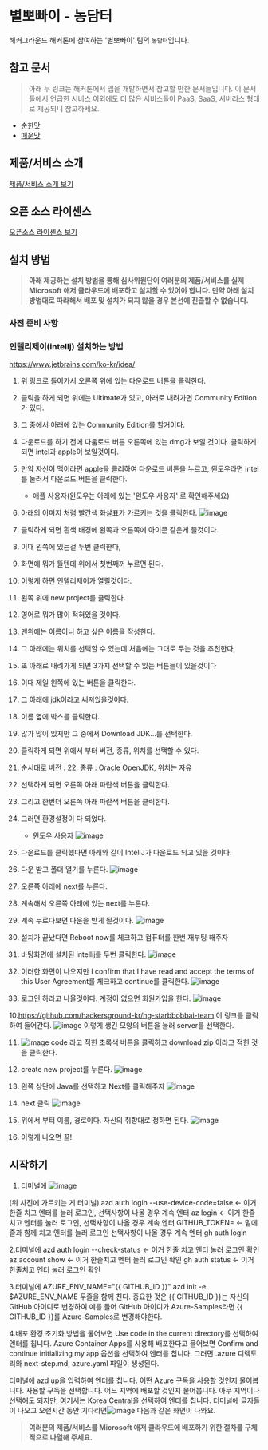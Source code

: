 # 별뽀빠이 - 농담터

해커그라운드 해커톤에 참여하는 '별뽀빠이' 팀의 `농담터`입니다.

## 참고 문서

> 아래 두 링크는 해커톤에서 앱을 개발하면서 참고할 만한 문서들입니다. 이 문서들에서 언급한 서비스 이외에도 더 많은 서비스들이 PaaS, SaaS, 서버리스 형태로 제공되니 참고하세요.

- [순한맛](./REFERENCES_BASIC.md)
- [매운맛](./REFERENCES_ADVANCED.md)

## 제품/서비스 소개

<!-- 아래 링크는 지우지 마세요 -->
[제품/서비스 소개 보기](TOPIC.md)
<!-- 위 링크는 지우지 마세요 -->

## 오픈 소스 라이센스

<!-- 아래 링크는 지우지 마세요 -->
[오픈소스 라이센스 보기](./LICENSE)
<!-- 위 링크는 지우지 마세요 -->

## 설치 방법

> **아래 제공하는 설치 방법을 통해 심사위원단이 여러분의 제품/서비스를 실제 Microsoft 애저 클라우드에 배포하고 설치할 수 있어야 합니다. 만약 아래 설치 방법대로 따라해서 배포 및 설치가 되지 않을 경우 본선에 진출할 수 없습니다.**

### 사전 준비 사항
### 인텔리제이(intellj) 설치하는 방법

https://www.jetbrains.com/ko-kr/idea/
1. 위 링크로 들어가서 오른쪽 위에 있는 다운로드 버튼을 클릭한다.
2. 클릭을 하게 되면 위에는 Ultimate가 있고, 아래로 내려가면 Community Edition가 있다.
3. 그 중에서 아래에 있는 Community Edition를 할거이다.
4. 다운로드를 하기 전에 다움로드 버튼 오른쪽에 있는 dmg가 보일 것이다. 클릭하게 되면 intel과 apple이 보일것이다.
5. 만약 자신이 맥이라면 apple을 클리하여 다운로드 버튼을 누르고, 윈도우라면 intel를 눌러서 다운로드 버튼을 클릭한다.
   - 애플 사용자(윈도우는 아래에 있는 '왼도우 사용자' 로 확인해주세요)
7. 아래의 이미지 처럼 빨간색 화살표가 가르키는 것을 클릭한다.
![image](https://github.com/user-attachments/assets/d5f633ff-5f67-4312-8a06-488fe10011c4)

8. 클릭하게 되면 흰색 배경에 왼쪽과 오른쪽에 아이콘 같은게 뜰것이다.
9. 이때 왼쪽에 있는걸 두번 클릭한다,
10. 화면에 뭐가 뜰텐데 위에서 첫번째꺼 누르면 된다.
11. 이렇게 하면 인텔리제이가 열릴것이다.
12. 왼쪽 위에 new project를 클릭한다.
13. 영어로 뭐가 많이 적혀있을 것이다.
14. 맨위에는 이름이니 하고 싶은 이름을 작성한다.
15. 그 아래에는 위치를 선택할 수 있는데 처음에는 그대로 두는 것을 추천한다,
16. 또 아래로 내려가게 되면 3가지 선택할 수 있는 버튼들이 있을것이다
17. 이때 제일 왼쪽에 있는 버튼을 클릭한다.
18. 그 아래에 jdk이라고 써져있을것이다.
19. 이름 옆에 박스를 클릭한다.
20. 많가 많이 있지만 그 중에서 Download JDK...를 선택한다.
21. 클릭하게 되면 위에서 부터 버전, 종류, 위치를 선택할 수 있다.
22. 순서대로 버전 : 22, 종류 : Oracle OpenJDK, 위치는 자유
23. 선택하게 되면 오른쪽 아래 파란색 버튼을 클릭한다.
24. 그리고 한번더 오른쪽 아래 파란색 버튼을 클릭한다.
25. 그러면 환경설정이 다 되었다.

    - 윈도우 사용자
![image](https://github.com/user-attachments/assets/8dac641c-7429-4be9-9dce-a95ad0213304)

1. 다운로드를 클릭했다면 아래와 같이 InteliJ가 다운로드 되고 있을 것이다.
2. 다운 받고 폴더 열기를 누른다.
![image](https://github.com/user-attachments/assets/946b344a-7714-47bb-b2c3-954a7c4f61df)

3. 오른쪽 아래에 next를 누른다.
4. 계속해서 오른쪽 아래에 있는 next를 누른다.
5. 계속 누르다보면 다운을 받게 될것이다.
![image](https://github.com/user-attachments/assets/7b9c92ee-83e6-47eb-b3e3-59d20509190d)

6. 설치가 끝났다면 Reboot now를 체크하고 컴퓨터를 한번 재부팅 해주자
7. 바탕화면에 설치된 intellij를 두번 클릭한다.
![image](https://github.com/user-attachments/assets/a3f47fb1-f494-41cb-b5cb-a7d024ba914d)

8. 이러한 화면이 나오지만 I confirm that I have read and accept the terms of this User Agreement를 체크하고 continue를 클릭한다.
![image](https://github.com/user-attachments/assets/dd75db42-fa31-427e-b21f-0adc8b51c1a1)

9. 로그인 하라고 나올것이다. 계정이 없으면 회원가입을 한다.
![image](https://github.com/user-attachments/assets/bad5a453-6557-470a-9503-ab7ea1c914c5)

10.https://github.com/hackersground-kr/hg-starbbobbai-team 이 링크를 클릭하여 들어간다. 
![image](https://github.com/user-attachments/assets/41bd5dc5-0d77-4679-b919-83a920af6eb1) 이렇게 생긴 모양의 버튼을 눌러 server를 선택한다.

11. ![image](https://github.com/user-attachments/assets/7b9fae75-8948-45d6-8499-71c77b4ec503) code 라고 적힌 초록색 버튼을 클릭하고 download zip 이라고 적힌 것을 클릭한다.
12. create new project를 누른다.
![image](https://github.com/user-attachments/assets/f7737565-8952-4807-8190-270542041646)

13. 왼쪽 상단에 Java를 선택하고 Next를 클릭해주자
![image](https://github.com/user-attachments/assets/0e1bdfce-a5fe-40bd-a937-242cb4f68074)

14. next 클릭
![image](https://github.com/user-attachments/assets/1145b978-5192-45be-a58b-5dfaa3bc1001)

15. 위에서 부터 이름, 경로이다. 자신의 취향대로 정하면 된다.
![image](https://github.com/user-attachments/assets/05ca6759-3fa1-4a17-967b-3ec797a3395c)

16. 이렇게 나오면 끝!
    
## 시작하기
1. 터미널에
![image](https://github.com/user-attachments/assets/a6176bbc-9c82-4c54-85d7-efe12f30488b)

(위 사진에 가르키는 게 터미널) azd auth login --use-device-code=false <- 이거 한줄 치고 엔터를 눌러 로그인, 선택사항이 나올 경우 계속 엔터 az login <- 이거 한줄 치고 엔터를 눌러 로그인, 선택사항이 나올 경우 계속 엔터 GITHUB_TOKEN= <- 밑에 줄과 함께 치고 엔터를 눌러 로그인 선택사항이 나올 경우 계속 엔터 gh auth login

2.터미널에 azd auth login --check-status <- 이거 한줄 치고 엔터 눌러 로그인 확인 az account show <- 이거 한줄치고 엔터 눌러 로그인 확인 gh auth status <- 이거 한줄치고 엔터 눌러 로그인 확인

3.터미널에 AZURE_ENV_NAME="{{ GITHUB_ID }}" azd init -e $AZURE_ENV_NAME 두줄을 함께 친다. 중요한 것은 {{ GITHUB_ID }}는 자신의 GitHub 아이디로 변경하여 예를 들어 GitHub 아이디가 Azure-Samples라면 {{ GITHUB_ID }}를 Azure-Samples로 변경해야한다.

4.배포 환경 초기화 방법을 물어보면 Use code in the current directory를 선택하여 엔터를 칩니다. Azure Container Apps를 사용해 배포한다고 물어보면 Confirm and continue initializing my app 옵션을 선택하여 엔터를 칩니다. 그러면 .azure 디렉토리와 next-step.md, azure.yaml 파일이 생성된다.

터미널에 azd up을 입력하여 엔터를 칩니다. 어떤 Azure 구독을 사용할 것인지 물어봅니다. 사용할 구독을 선택합니다. 어느 지역에 배포할 것인지 물어봅니다. 아무 지역이나 선택해도 되지만, 여기서는 Korea Central을 선택하여 엔터를 칩니다. 터미널에 글자들이 나오고 오랜시간 동안 기다리면![image](https://github.com/user-attachments/assets/3ae48bad-e609-4065-98ff-0ca208734fc1)
다음과 같은 화면이 나와요.
> **여러분의 제품/서비스를 Microsoft 애저 클라우드에 배포하기 위한 절차를 구체적으로 나열해 주세요.**
